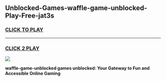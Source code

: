 
## Unblocked-Games-waffle-game-unblocked-Play-Free-jat3s
<h3>
<a href="https://premium76.site?title=waffle-game-unblocked&ref=21A">CLICK TO PLAY</a></h3>
<hr>

<h3>
<a href="https://premium76.site?title=waffle-game-unblocked&ref=21A">CLICK 2 PLAY</a>
  
</h3>

<a href="https://premium76.site?title=waffle-game-unblocked&ref=21A"><img src="https://clearcache.store/games.png"></a>


**waffle-game-unblocked games unblocked: Your Gateway to Fun and Accessible Online Gaming**
